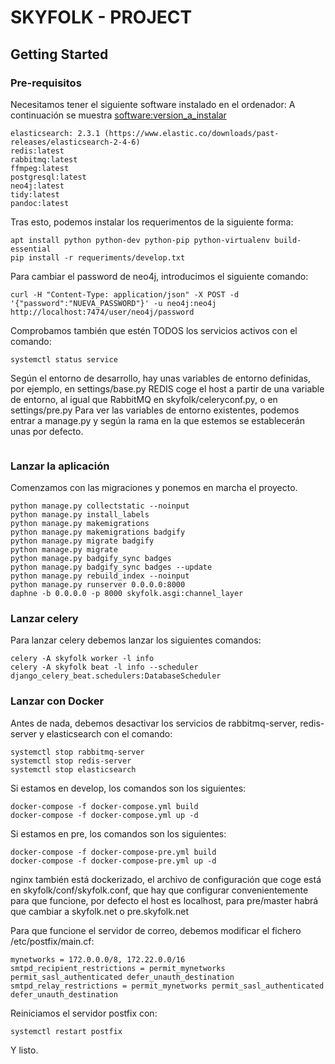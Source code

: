 # SKYFOLK - PROJECT

## Getting Started

### Pre-requisitos
Necesitamos tener el siguiente software instalado en el ordenador:
A continuación se muestra <software:version_a_instalar>
```
elasticsearch: 2.3.1 (https://www.elastic.co/downloads/past-releases/elasticsearch-2-4-6)
redis:latest
rabbitmq:latest
ffmpeg:latest
postgresql:latest
neo4j:latest
tidy:latest
pandoc:latest
```
Tras esto, podemos instalar los requerimentos de la siguiente forma:
```
apt install python python-dev python-pip python-virtualenv build-essential
pip install -r requeriments/develop.txt
```
Para cambiar el password de neo4j, introducimos el siguiente comando:
```
curl -H "Content-Type: application/json" -X POST -d '{"password":"NUEVA_PASSWORD"}' -u neo4j:neo4j http://localhost:7474/user/neo4j/password
```
Comprobamos también que estén TODOS los servicios activos con el comando:
```
systemctl status service
```
Según el entorno de desarrollo, hay unas variables de entorno definidas, por ejemplo, en settings/base.py
REDIS coge el host a partir de una variable de entorno, al igual que RabbitMQ en skyfolk/celeryconf.py, o en settings/pre.py
Para ver las variables de entorno existentes, podemos entrar a manage.py y según la rama en la que estemos se establecerán unas por defecto.
```
```
### Lanzar la aplicación
Comenzamos con las migraciones y ponemos en marcha el proyecto.
```
python manage.py collectstatic --noinput
python manage.py install_labels
python manage.py makemigrations
python manage.py makemigrations badgify
python manage.py migrate badgify
python manage.py migrate
python manage.py badgify_sync badges
python manage.py badgify_sync badges --update
python manage.py rebuild_index --noinput
python manage.py runserver 0.0.0.0:8000
daphne -b 0.0.0.0 -p 8000 skyfolk.asgi:channel_layer
```
### Lanzar celery
Para lanzar celery debemos lanzar los siguientes comandos:
```
celery -A skyfolk worker -l info
celery -A skyfolk beat -l info --scheduler django_celery_beat.schedulers:DatabaseScheduler
```
### Lanzar con Docker
Antes de nada, debemos desactivar los servicios de rabbitmq-server, redis-server y elasticsearch con el comando:
```
systemctl stop rabbitmq-server
systemctl stop redis-server
systemctl stop elasticsearch
```
Si estamos en develop, los comandos son los siguientes:
```
docker-compose -f docker-compose.yml build
docker-compose -f docker-compose.yml up -d
```
Si estamos en pre, los comandos son los siguientes:
```
docker-compose -f docker-compose-pre.yml build
docker-compose -f docker-compose-pre.yml up -d
```
nginx también está dockerizado, el archivo de configuración que coge está en skyfolk/conf/skyfolk.conf, que hay que configurar convenientemente para que funcione, por defecto el host es localhost, para pre/master habrá que cambiar a skyfolk.net o pre.skyfolk.net

Para que funcione el servidor de correo, debemos modificar el fichero /etc/postfix/main.cf:
```
mynetworks = 172.0.0.0/8, 172.22.0.0/16
smtpd_recipient_restrictions = permit_mynetworks permit_sasl_authenticated defer_unauth_destination
smtpd_relay_restrictions = permit_mynetworks permit_sasl_authenticated defer_unauth_destination
```
Reiniciamos el servidor postfix con:
```
systemctl restart postfix
```
Y listo.
